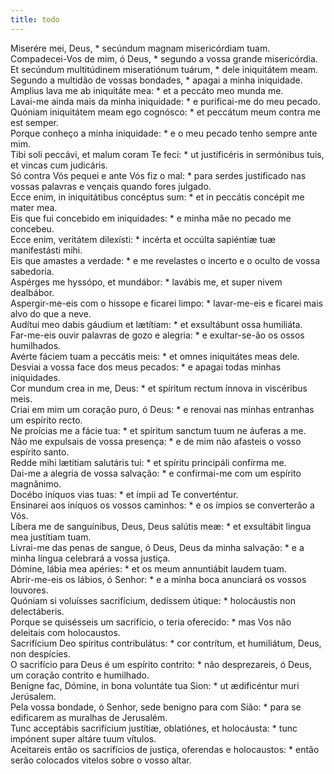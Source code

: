 ```yaml
---
title: todo
---
```

<div class="dropcap text-justify">Miserére mei, Deus, * secúndum magnam misericórdiam tuam.</div>
<div class="dropcap text-justify">Compadecei-Vos de mim, ó Deus, * segundo a vossa grande misericórdia.</div>
<div class="text-justify">Et secúndum multitúdinem miseratiónum tuárum, * dele iniquitátem meam.</div>
<div class="text-justify">Segundo a multidão de vossas bondades, * apagai a minha iniquidade.</div>
<div class="text-justify">Amplius lava me ab iniquitáte mea: * et a peccáto meo munda me.</div>
<div class="text-justify">Lavai-me ainda mais da minha iniquidade: * e purificai-me do meu pecado.</div>
<div class="text-justify">Quóniam iniquitátem meam ego cognósco: * et peccátum meum contra me est semper.</div>
<div class="text-justify">Porque conheço a minha iniquidade: * e o meu pecado tenho sempre ante mim.</div>
<div class="text-justify">Tibi soli peccávi, et malum coram Te feci: * ut justificéris in sermónibus tuis, et vincas cum judicáris.</div>
<div class="text-justify">Só contra Vós pequei e ante Vós fiz o mal: * para serdes justificado nas vossas palavras e vençais quando fores julgado.</div>
<div class="text-justify">Ecce enim, in iniquitátibus concéptus sum: * et in peccátis concépit me mater mea.</div>
<div class="text-justify">Eis que fui concebido em iniquidades: * e minha mãe no pecado me concebeu.</div>
<div class="text-justify">Ecce enim, veritátem dilexísti: * incérta et occúlta sapiéntiæ tuæ manifestásti mihi.</div>
<div class="text-justify">Eis que amastes a verdade: * e me revelastes o incerto e o oculto de vossa sabedoria.</div>
<div class="text-justify">Aspérges me hyssópo, et mundábor: * lavábis me, et super nivem dealbábor.</div>
<div class="text-justify">Aspergir-me-eis com o hissope e ficarei limpo: * lavar-me-eis e ficarei mais alvo do que a neve.</div>
<div class="text-justify">Audítui meo dabis gáudium et lætítiam: * et exsultábunt ossa humiliáta.</div>
<div class="text-justify">Far-me-eis ouvir palavras de gozo e alegria: * e exultar-se-ão os ossos humilhados.</div>
<div class="text-justify">Avérte fáciem tuam a peccátis meis: * et omnes iniquitátes meas dele.</div>
<div class="text-justify">Desviai a vossa face dos meus pecados: * e apagai todas minhas iniquidades.</div>
<div class="text-justify">Cor mundum crea in me, Deus: * et spíritum rectum ínnova in viscéribus meis.</div>
<div class="text-justify">Criai em mim um coração puro, ó Deus: * e renovai nas minhas entranhas um espírito recto.</div>
<div class="text-justify">Ne proícias me a fácie tua: * et spíritum sanctum tuum ne áuferas a me.</div>
<div class="text-justify">Não me expulsais de vossa presença: * e de mim não afasteis o vosso espírito santo.</div>
<div class="text-justify">Redde mihi lætítiam salutáris tui: * et spíritu principáli confírma me.</div>
<div class="text-justify">Dai-me a alegria de vossa salvação: * e confirmai-me com um espírito magnânimo.</div>
<div class="text-justify">Docébo iníquos vias tuas: * et ímpii ad Te converténtur.</div>
<div class="text-justify">Ensinarei aos iníquos os vossos caminhos: * e os ímpios se converterão a Vós.</div>
<div class="text-justify">Líbera me de sanguínibus, Deus, Deus salútis meæ: * et exsultábit lingua mea justítiam tuam.</div>
<div class="text-justify">Livrai-me das penas de sangue, ó Deus, Deus da minha salvação: * e a minha língua celebrará a vossa justiça.</div>
<div class="text-justify">Dómine, lábia mea apéries: * et os meum annuntiábit laudem tuam.</div>
<div class="text-justify">Abrir-me-eis os lábios, ó Senhor: * e a minha boca anunciará os vossos louvores.</div>
<div class="text-justify">Quóniam si voluísses sacrifícium, dedíssem útique: * holocáustis non delectáberis.</div>
<div class="text-justify">Porque se quisésseis um sacrifício, o teria oferecido: * mas Vos não deleitais com holocaustos.</div>
<div class="text-justify">Sacrifícium Deo spíritus contribulátus: * cor contrítum, et humiliátum, Deus, non despícies.</div>
<div class="text-justify">O sacrifício para Deus é um espírito contrito: * não desprezareis, ó Deus, um coração contrito e humilhado.</div>
<div class="text-justify">Benígne fac, Dómine, in bona voluntáte tua Sion: * ut ædificéntur muri Jerúsalem.</div>
<div class="text-justify">Pela vossa bondade, ó Senhor, sede benigno para com Sião: * para se edificarem as muralhas de Jerusalém.</div>
<div class="text-justify">Tunc acceptábis sacrifícium justítiæ, oblatiónes, et holocáusta: * tunc impónent super altáre tuum vítulos.</div>
<div class="text-justify">Aceitareis então os sacrifícios de justiça, oferendas e holocaustos: * então serão colocados vitelos sobre o vosso altar.</div>
